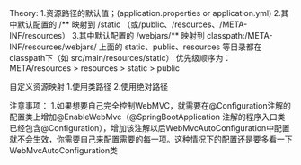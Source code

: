 Theory:
  1.资源路径的默认值；(application.properties or application.yml)
  2.其中默认配置的 /** 映射到 /static （或/public、/resources、/META-INF/resources） 
  3.其中默认配置的 /webjars/** 映射到 classpath:/META-INF/resources/webjars/ 
   上面的 static、public、resources 等目录都在 classpath下（如 src/main/resources/static）
   优先级顺序为：META/resources > resources > static > public 

自定义资源映射
	1.使用类路径
	2.使用绝对路径

注意事项：
	1.如果想要自己完全控制WebMVC，就需要在@Configuration注解的配置类上增加@EnableWebMvc（@SpringBootApplication 注解的程序入口类已经包含@Configuration），增加该注解以后WebMvcAutoConfiguration中配置就不会生效，你需要自己来配置需要的每一项。这种情况下的配置还是要多看一下WebMvcAutoConfiguration类